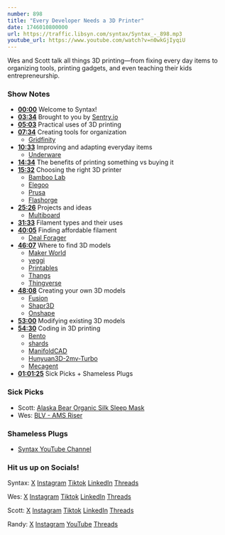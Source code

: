```yaml
---
number: 898
title: "Every Developer Needs a 3D Printer"
date: 1746010800000
url: https://traffic.libsyn.com/syntax/Syntax_-_898.mp3
youtube_url: https://www.youtube.com/watch?v=n0wkGjIyqiU
---
```


Wes and Scott talk all things 3D printing—from fixing every day items to organizing tools, printing gadgets, and even teaching their kids entrepreneurship.

### Show Notes

* **[00:00](#t=00:00)** Welcome to Syntax!
* **[03:34](#t=03:34)** Brought to you by [Sentry.io](https://sentry.io)
* **[05:03](#t=05:03)** Practical uses of 3D printing
* **[07:34](#t=07:34)** Creating tools for organization
  - [Gridfinity](https://gridfinity.xyz/)
* **[10:33](#t=10:33)** Improving and adapting everyday items
  - [Underware](https://www.printables.com/model/941161-underware-the-ultimate-cable-management-solution)
* **[14:34](#t=14:34)** The benefits of printing something vs buying it
* **[15:32](#t=15:32)** Choosing the right 3D printer
  - [Bamboo Lab](https://bambulab.com/en-us)
  - [Elegoo](https://elegoo.com)
  - [Prusa](https://www.prusa3d.com/)
  - [Flashorge](https://www.flashforge.com/)
* **[25:26](#t=25:26)** Projects and ideas
  - [Multiboard](https://x.com/calebsylvest/status/1902045363973902705)
* **[31:33](#t=31:33)** Filament types and their uses
* **[40:05](#t=40:05)** Finding affordable filament
  - [Deal Forager](https://dealforager.com/)
* **[46:07](#t=46:07)** Where to find 3D models
  - [Maker World](https://makerworld.com/)
  - [yeggi](https://www.yeggi.com/)
  - [Printables](https://www.printables.com/)
  - [Thangs](https://thangs.com)
  - [Thingverse](https://www.thingiverse.com/)
* **[48:08](#t=48:08)** Creating your own 3D models
  - [Fusion](https://www.autodesk.com/products/fusion-360)
  - [Shapr3D](https://www.shapr3d.com/)
  - [Onshape](https://www.onshape.com/)
* **[53:00](#t=53:00)** Modifying existing 3D models
* **[54:30](#t=54:30)** Coding in 3D printing
  - [Bento](https://bento3d.design/)
  - [shards](https://shards.design/)
  - [ManifoldCAD](https://manifoldcad.org/#Heart)
  - [Hunyuan3D-2mv-Turbo](https://huggingface.co/spaces/tencent/Hunyuan3D-2mv)
  - [Mecagent](https://mecagent.com/)
* **[01:01:25](#t=01:01:25)** Sick Picks + Shameless Plugs

### Sick Picks

- Scott: [Alaska Bear Organic Silk Sleep Mask](https://amzn.to/4cwbdlI)
- Wes: [BLV - AMS Riser](https://makerworld.com/en/models/19535-blv-ams-riser-for-x1c-p1p-p1s-v3-1-final#profileId-19420)

### Shameless Plugs

- [Syntax YouTube Channel](https://www.youtube.com/@syntaxfm)

### Hit us up on Socials!

Syntax: [X](https://twitter.com/syntaxfm) [Instagram](https://www.instagram.com/syntax_fm/) [Tiktok](https://www.tiktok.com/@syntaxfm) [LinkedIn](https://www.linkedin.com/company/96077407/admin/feed/posts/) [Threads](https://www.threads.net/@syntax_fm)

Wes: [X](https://twitter.com/wesbos) [Instagram](https://www.instagram.com/wesbos/) [Tiktok](https://www.tiktok.com/@wesbos) [LinkedIn](https://www.linkedin.com/in/wesbos/) [Threads](https://www.threads.net/@wesbos)

Scott: [X](https://twitter.com/stolinski) [Instagram](https://www.instagram.com/stolinski/) [Tiktok](https://www.tiktok.com/@stolinski) [LinkedIn](https://www.linkedin.com/in/stolinski/) [Threads](https://www.threads.net/@stolinski)

Randy: [X](https://twitter.com/randyrektor) [Instagram](https://www.instagram.com/randyrektor/) [YouTube](https://www.youtube.com/@randyrektor) [Threads](https://www.threads.net/@randyrektor)